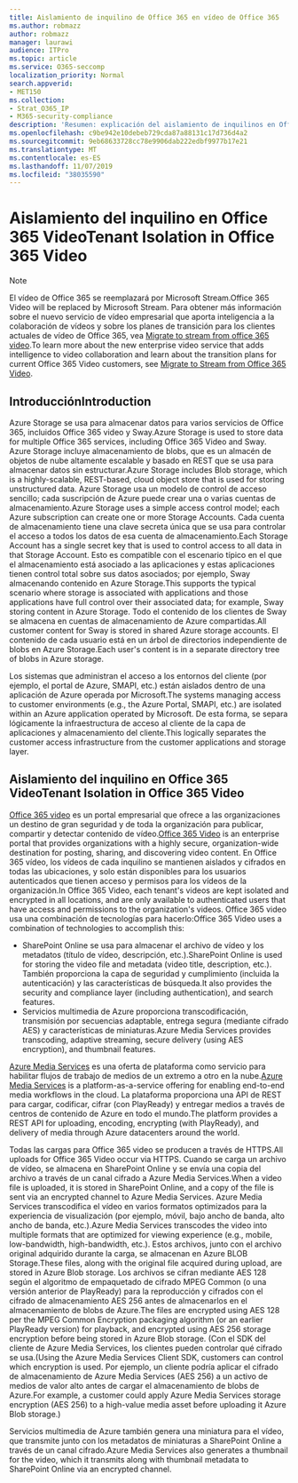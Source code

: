 ```yaml
---
title: Aislamiento de inquilino de Office 365 en vídeo de Office 365
ms.author: robmazz
author: robmazz
manager: laurawi
audience: ITPro
ms.topic: article
ms.service: O365-seccomp
localization_priority: Normal
search.appverid:
- MET150
ms.collection:
- Strat_O365_IP
- M365-security-compliance
description: 'Resumen: explicación del aislamiento de inquilinos en Office 365 video.'
ms.openlocfilehash: c9be942e10debeb729cda87a88131c17d736d4a2
ms.sourcegitcommit: 9eb68633728cc78e9906dab222edbf9977b17e21
ms.translationtype: MT
ms.contentlocale: es-ES
ms.lasthandoff: 11/07/2019
ms.locfileid: "38035590"
---
```

# <a name="tenant-isolation-in-office-365-video"></a><span data-ttu-id="fe72a-103">Aislamiento del inquilino en Office 365 Video</span><span class="sxs-lookup"><span data-stu-id="fe72a-103">Tenant Isolation in Office 365 Video</span></span>

> [!NOTE]
> <span data-ttu-id="fe72a-104">El vídeo de Office 365 se reemplazará por Microsoft Stream.</span><span class="sxs-lookup"><span data-stu-id="fe72a-104">Office 365 Video will be replaced by Microsoft Stream.</span></span> <span data-ttu-id="fe72a-105">Para obtener más información sobre el nuevo servicio de vídeo empresarial que aporta inteligencia a la colaboración de vídeos y sobre los planes de transición para los clientes actuales de vídeo de Office 365, vea [Migrate to stream from office 365 video](https://docs.microsoft.com/stream/).</span><span class="sxs-lookup"><span data-stu-id="fe72a-105">To learn more about the new enterprise video service that adds intelligence to video collaboration and learn about the transition plans for current Office 365 Video customers, see [Migrate to Stream from Office 365 Video](https://docs.microsoft.com/stream/).</span></span>

## <a name="introduction"></a><span data-ttu-id="fe72a-106">Introducción</span><span class="sxs-lookup"><span data-stu-id="fe72a-106">Introduction</span></span>

<span data-ttu-id="fe72a-107">Azure Storage se usa para almacenar datos para varios servicios de Office 365, incluidos Office 365 video y Sway.</span><span class="sxs-lookup"><span data-stu-id="fe72a-107">Azure Storage is used to store data for multiple Office 365 services, including Office 365 Video and Sway.</span></span> <span data-ttu-id="fe72a-108">Azure Storage incluye almacenamiento de blobs, que es un almacén de objetos de nube altamente escalable y basado en REST que se usa para almacenar datos sin estructurar.</span><span class="sxs-lookup"><span data-stu-id="fe72a-108">Azure Storage includes Blob storage, which is a highly-scalable, REST-based, cloud object store that is used for storing unstructured data.</span></span> <span data-ttu-id="fe72a-109">Azure Storage usa un modelo de control de acceso sencillo; cada suscripción de Azure puede crear una o varias cuentas de almacenamiento.</span><span class="sxs-lookup"><span data-stu-id="fe72a-109">Azure Storage uses a simple access control model; each Azure subscription can create one or more Storage Accounts.</span></span> <span data-ttu-id="fe72a-110">Cada cuenta de almacenamiento tiene una clave secreta única que se usa para controlar el acceso a todos los datos de esa cuenta de almacenamiento.</span><span class="sxs-lookup"><span data-stu-id="fe72a-110">Each Storage Account has a single secret key that is used to control access to all data in that Storage Account.</span></span> <span data-ttu-id="fe72a-111">Esto es compatible con el escenario típico en el que el almacenamiento está asociado a las aplicaciones y estas aplicaciones tienen control total sobre sus datos asociados; por ejemplo, Sway almacenando contenido en Azure Storage.</span><span class="sxs-lookup"><span data-stu-id="fe72a-111">This supports the typical scenario where storage is associated with applications and those applications have full control over their associated data; for example, Sway storing content in Azure Storage.</span></span> <span data-ttu-id="fe72a-112">Todo el contenido de los clientes de Sway se almacena en cuentas de almacenamiento de Azure compartidas.</span><span class="sxs-lookup"><span data-stu-id="fe72a-112">All customer content for Sway is stored in shared Azure storage accounts.</span></span> <span data-ttu-id="fe72a-113">El contenido de cada usuario está en un árbol de directorios independiente de blobs en Azure Storage.</span><span class="sxs-lookup"><span data-stu-id="fe72a-113">Each user's content is in a separate directory tree of blobs in Azure storage.</span></span>

<span data-ttu-id="fe72a-114">Los sistemas que administran el acceso a los entornos del cliente (por ejemplo, el portal de Azure, SMAPI, etc.) están aislados dentro de una aplicación de Azure operada por Microsoft.</span><span class="sxs-lookup"><span data-stu-id="fe72a-114">The systems managing access to customer environments (e.g., the Azure Portal, SMAPI, etc.) are isolated within an Azure application operated by Microsoft.</span></span> <span data-ttu-id="fe72a-115">De esta forma, se separa lógicamente la infraestructura de acceso al cliente de la capa de aplicaciones y almacenamiento del cliente.</span><span class="sxs-lookup"><span data-stu-id="fe72a-115">This logically separates the customer access infrastructure from the customer applications and storage layer.</span></span>

## <a name="tenant-isolation-in-office-365-video"></a><span data-ttu-id="fe72a-116">Aislamiento del inquilino en Office 365 Video</span><span class="sxs-lookup"><span data-stu-id="fe72a-116">Tenant Isolation in Office 365 Video</span></span>

<span data-ttu-id="fe72a-117">[Office 365 video](https://support.office.com/article/Meet-Office-365-Video-ca1cc1a9-a615-46e1-b6a3-40dbd99939a6) es un portal empresarial que ofrece a las organizaciones un destino de gran seguridad y de toda la organización para publicar, compartir y detectar contenido de vídeo.</span><span class="sxs-lookup"><span data-stu-id="fe72a-117">[Office 365 Video](https://support.office.com/article/Meet-Office-365-Video-ca1cc1a9-a615-46e1-b6a3-40dbd99939a6) is an enterprise portal that provides organizations with a highly secure, organization-wide destination for posting, sharing, and discovering video content.</span></span> <span data-ttu-id="fe72a-118">En Office 365 vídeo, los vídeos de cada inquilino se mantienen aislados y cifrados en todas las ubicaciones, y solo están disponibles para los usuarios autenticados que tienen acceso y permisos para los vídeos de la organización.</span><span class="sxs-lookup"><span data-stu-id="fe72a-118">In Office 365 Video, each tenant's videos are kept isolated and encrypted in all locations, and are only available to authenticated users that have access and permissions to the organization's videos.</span></span> <span data-ttu-id="fe72a-119">Office 365 video usa una combinación de tecnologías para hacerlo:</span><span class="sxs-lookup"><span data-stu-id="fe72a-119">Office 365 Video uses a combination of technologies to accomplish this:</span></span>

- <span data-ttu-id="fe72a-120">SharePoint Online se usa para almacenar el archivo de vídeo y los metadatos (título de vídeo, descripción, etc.).</span><span class="sxs-lookup"><span data-stu-id="fe72a-120">SharePoint Online is used for storing the video file and metadata (video title, description, etc.).</span></span> <span data-ttu-id="fe72a-121">También proporciona la capa de seguridad y cumplimiento (incluida la autenticación) y las características de búsqueda.</span><span class="sxs-lookup"><span data-stu-id="fe72a-121">It also provides the security and compliance layer (including authentication), and search features.</span></span>
- <span data-ttu-id="fe72a-122">Servicios multimedia de Azure proporciona transcodificación, transmisión por secuencias adaptable, entrega segura (mediante cifrado AES) y características de miniaturas.</span><span class="sxs-lookup"><span data-stu-id="fe72a-122">Azure Media Services provides transcoding, adaptive streaming, secure delivery (using AES encryption), and thumbnail features.</span></span>

<span data-ttu-id="fe72a-123">[Azure Media Services](https://azure.microsoft.com/services/media-services/) es una oferta de plataforma como servicio para habilitar flujos de trabajo de medios de un extremo a otro en la nube.</span><span class="sxs-lookup"><span data-stu-id="fe72a-123">[Azure Media Services](https://azure.microsoft.com/services/media-services/) is a platform-as-a-service offering for enabling end-to-end media workflows in the cloud.</span></span> <span data-ttu-id="fe72a-124">La plataforma proporciona una API de REST para cargar, codificar, cifrar (con PlayReady) y entregar medios a través de centros de contenido de Azure en todo el mundo.</span><span class="sxs-lookup"><span data-stu-id="fe72a-124">The platform provides a REST API for uploading, encoding, encrypting (with PlayReady), and delivery of media through Azure datacenters around the world.</span></span>

<span data-ttu-id="fe72a-125">Todas las cargas para Office 365 video se producen a través de HTTPS.</span><span class="sxs-lookup"><span data-stu-id="fe72a-125">All uploads for Office 365 Video occur via HTTPS.</span></span> <span data-ttu-id="fe72a-126">Cuando se carga un archivo de vídeo, se almacena en SharePoint Online y se envía una copia del archivo a través de un canal cifrado a Azure Media Services.</span><span class="sxs-lookup"><span data-stu-id="fe72a-126">When a video file is uploaded, it is stored in SharePoint Online, and a copy of the file is sent via an encrypted channel to Azure Media Services.</span></span> <span data-ttu-id="fe72a-127">Azure Media Services transcodifica el vídeo en varios formatos optimizados para la experiencia de visualización (por ejemplo, móvil, bajo ancho de banda, alto ancho de banda, etc.).</span><span class="sxs-lookup"><span data-stu-id="fe72a-127">Azure Media Services transcodes the video into multiple formats that are optimized for viewing experience (e.g., mobile, low-bandwidth, high-bandwidth, etc.).</span></span> <span data-ttu-id="fe72a-128">Estos archivos, junto con el archivo original adquirido durante la carga, se almacenan en Azure BLOB Storage.</span><span class="sxs-lookup"><span data-stu-id="fe72a-128">These files, along with the original file acquired during upload, are stored in Azure Blob storage.</span></span> <span data-ttu-id="fe72a-129">Los archivos se cifran mediante AES 128 según el algoritmo de empaquetado de cifrado MPEG Common (o una versión anterior de PlayReady) para la reproducción y cifrados con el cifrado de almacenamiento AES 256 antes de almacenarlos en el almacenamiento de blobs de Azure.</span><span class="sxs-lookup"><span data-stu-id="fe72a-129">The files are encrypted using AES 128 per the MPEG Common Encryption packaging algorithm (or an earlier PlayReady version) for playback, and encrypted using AES 256 storage encryption before being stored in Azure Blob storage.</span></span> <span data-ttu-id="fe72a-130">(Con el SDK del cliente de Azure Media Services, los clientes pueden controlar qué cifrado se usa.</span><span class="sxs-lookup"><span data-stu-id="fe72a-130">(Using the Azure Media Services Client SDK, customers can control which encryption is used.</span></span> <span data-ttu-id="fe72a-131">Por ejemplo, un cliente podría aplicar el cifrado de almacenamiento de Azure Media Services (AES 256) a un activo de medios de valor alto antes de cargar el almacenamiento de blobs de Azure.</span><span class="sxs-lookup"><span data-stu-id="fe72a-131">For example, a customer could apply Azure Media Services storage encryption (AES 256) to a high-value media asset before uploading it Azure Blob storage.)</span></span>

<span data-ttu-id="fe72a-132">Servicios multimedia de Azure también genera una miniatura para el vídeo, que transmite junto con los metadatos de miniaturas a SharePoint Online a través de un canal cifrado.</span><span class="sxs-lookup"><span data-stu-id="fe72a-132">Azure Media Services also generates a thumbnail for the video, which it transmits along with thumbnail metadata to SharePoint Online via an encrypted channel.</span></span>
